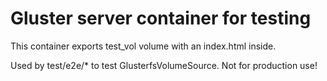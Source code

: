 # Gluster server container for testing

This container exports test_vol volume with an index.html inside.

Used by test/e2e/* to test GlusterfsVolumeSource. Not for production use!
